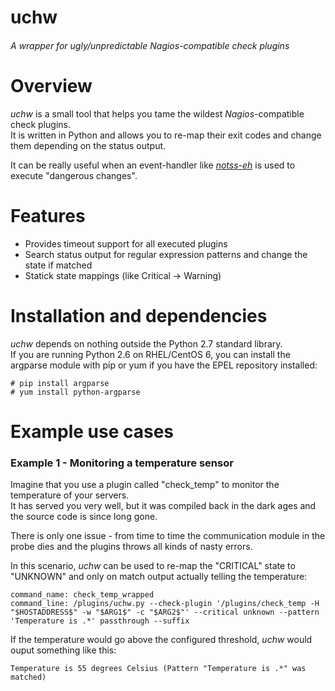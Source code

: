 uchw
========
###### _A wrapper for ugly/unpredictable Nagios-compatible check plugins_

Overview
========
_uchw_ is a small tool that helps you tame the wildest _Nagios_-compatible check plugins.  
It is written in Python and allows you to re-map their exit codes and change them depending on the status output.  

It can be really useful when an event-handler like [_notss-eh_](https://github.com/Doctor-love/notss-eh) is used to execute "dangerous changes".  

Features
========
- Provides timeout support for all executed plugins
- Search status output for regular expression patterns and change the state if matched
- Statick state mappings (like Critical -> Warning)


Installation and dependencies
=============================
_uchw_ depends on nothing outside the Python 2.7 standard library.  
If you are running Python 2.6 on RHEL/CentOS 6, you can install the argparse module with pip or yum if you have the EPEL repository installed:

```
# pip install argparse
# yum install python-argparse

```

Example use cases
=================

### Example 1 - Monitoring a temperature sensor
Imagine that you use a plugin called "check_temp" to monitor the temperature of your servers.  
It has served you very well, but it was compiled back in the dark ages and the source code is since long gone.  

There is only one issue - from time to time the communication module in the probe dies and the plugins throws all kinds of nasty errors.  

In this scenario, _uchw_ can be used to re-map the "CRITICAL" state to "UNKNOWN" and only on match output actually telling the temperature:

```
command_name: check_temp_wrapped
command_line: /plugins/uchw.py --check-plugin '/plugins/check_temp -H "$HOSTADDRESS$" -w "$ARG1$" -c "$ARG2$"' --critical unknown --pattern 'Temperature is .*' passthrough --suffix
```

If the temperature would go above the configured threshold, _uchw_ would ouput something like this:  

```
Temperature is 55 degrees Celsius (Pattern "Temperature is .*" was matched)
```
